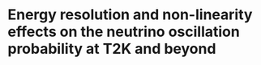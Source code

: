 # Energy resolution and non-linearity effects on the neutrino oscillation probability at T2K and beyond
